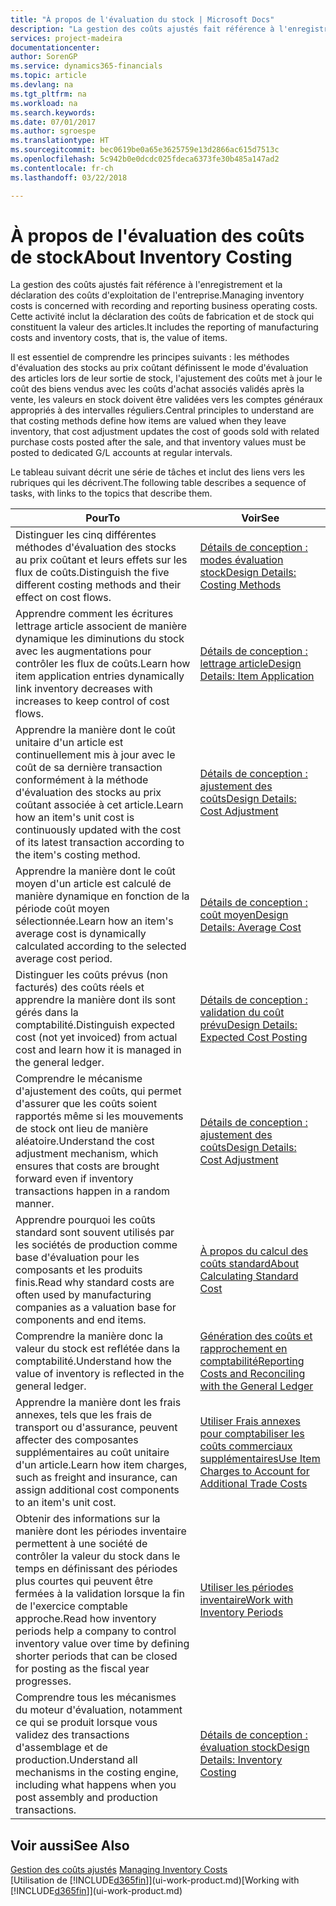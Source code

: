 ```yaml
---
title: "À propos de l'évaluation du stock | Microsoft Docs"
description: "La gestion des coûts ajustés fait référence à l'enregistrement et la déclaration des coûts d'exploitation de l'entreprise. Cette activité inclut la déclaration des coûts de fabrication et de stock qui constituent la valeur des articles."
services: project-madeira
documentationcenter: 
author: SorenGP
ms.service: dynamics365-financials
ms.topic: article
ms.devlang: na
ms.tgt_pltfrm: na
ms.workload: na
ms.search.keywords: 
ms.date: 07/01/2017
ms.author: sgroespe
ms.translationtype: HT
ms.sourcegitcommit: bec0619be0a65e3625759e13d2866ac615d7513c
ms.openlocfilehash: 5c942b0e0dcdc025fdeca6373fe30b485a147ad2
ms.contentlocale: fr-ch
ms.lasthandoff: 03/22/2018

---
```

# <a name="about-inventory-costing"></a><span data-ttu-id="54905-104">À propos de l'évaluation des coûts de stock</span><span class="sxs-lookup"><span data-stu-id="54905-104">About Inventory Costing</span></span>
<span data-ttu-id="54905-105">La gestion des coûts ajustés fait référence à l'enregistrement et la déclaration des coûts d'exploitation de l'entreprise.</span><span class="sxs-lookup"><span data-stu-id="54905-105">Managing inventory costs is concerned with recording and reporting business operating costs.</span></span> <span data-ttu-id="54905-106">Cette activité inclut la déclaration des coûts de fabrication et de stock qui constituent la valeur des articles.</span><span class="sxs-lookup"><span data-stu-id="54905-106">It includes the reporting of manufacturing costs and inventory costs, that is, the value of items.</span></span>  

 <span data-ttu-id="54905-107">Il est essentiel de comprendre les principes suivants : les méthodes d'évaluation des stocks au prix coûtant définissent le mode d'évaluation des articles lors de leur sortie de stock, l'ajustement des coûts met à jour le coût des biens vendus avec les coûts d'achat associés validés après la vente, les valeurs en stock doivent être validées vers les comptes généraux appropriés à des intervalles réguliers.</span><span class="sxs-lookup"><span data-stu-id="54905-107">Central principles to understand are that costing methods define how items are valued when they leave inventory, that cost adjustment updates the cost of goods sold with related purchase costs posted after the sale, and that inventory values must be posted to dedicated G/L accounts at regular intervals.</span></span>  

 <span data-ttu-id="54905-108">Le tableau suivant décrit une série de tâches et inclut des liens vers les rubriques qui les décrivent.</span><span class="sxs-lookup"><span data-stu-id="54905-108">The following table describes a sequence of tasks, with links to the topics that describe them.</span></span>   

|<span data-ttu-id="54905-109">**Pour**</span><span class="sxs-lookup"><span data-stu-id="54905-109">**To**</span></span>|<span data-ttu-id="54905-110">**Voir**</span><span class="sxs-lookup"><span data-stu-id="54905-110">**See**</span></span>|  
|------------|-------------|  
|<span data-ttu-id="54905-111">Distinguer les cinq différentes méthodes d'évaluation des stocks au prix coûtant et leurs effets sur les flux de coûts.</span><span class="sxs-lookup"><span data-stu-id="54905-111">Distinguish the five different costing methods and their effect on cost flows.</span></span>|[<span data-ttu-id="54905-112">Détails de conception : modes évaluation stock</span><span class="sxs-lookup"><span data-stu-id="54905-112">Design Details: Costing Methods</span></span>](design-details-costing-methods.md)|  
|<span data-ttu-id="54905-113">Apprendre comment les écritures lettrage article associent de manière dynamique les diminutions du stock avec les augmentations pour contrôler les flux de coûts.</span><span class="sxs-lookup"><span data-stu-id="54905-113">Learn how item application entries dynamically link inventory decreases with increases to keep control of cost flows.</span></span>|[<span data-ttu-id="54905-114">Détails de conception : lettrage article</span><span class="sxs-lookup"><span data-stu-id="54905-114">Design Details: Item Application</span></span>](design-details-item-application.md)|  
|<span data-ttu-id="54905-115">Apprendre la manière dont le coût unitaire d'un article est continuellement mis à jour avec le coût de sa dernière transaction conformément à la méthode d'évaluation des stocks au prix coûtant associée à cet article.</span><span class="sxs-lookup"><span data-stu-id="54905-115">Learn how an item's unit cost is continuously updated with the cost of its latest transaction according to the item's costing method.</span></span>|[<span data-ttu-id="54905-116">Détails de conception : ajustement des coûts</span><span class="sxs-lookup"><span data-stu-id="54905-116">Design Details: Cost Adjustment</span></span>](design-details-cost-adjustment.md)|  
|<span data-ttu-id="54905-117">Apprendre la manière dont le coût moyen d'un article est calculé de manière dynamique en fonction de la période coût moyen sélectionnée.</span><span class="sxs-lookup"><span data-stu-id="54905-117">Learn how an item's average cost is dynamically calculated according to the selected average cost period.</span></span>|[<span data-ttu-id="54905-118">Détails de conception : coût moyen</span><span class="sxs-lookup"><span data-stu-id="54905-118">Design Details: Average Cost</span></span>](design-details-average-cost.md)|  
|<span data-ttu-id="54905-119">Distinguer les coûts prévus (non facturés) des coûts réels et apprendre la manière dont ils sont gérés dans la comptabilité.</span><span class="sxs-lookup"><span data-stu-id="54905-119">Distinguish expected cost (not yet invoiced) from actual cost and learn how it is managed in the general ledger.</span></span>|[<span data-ttu-id="54905-120">Détails de conception : validation du coût prévu</span><span class="sxs-lookup"><span data-stu-id="54905-120">Design Details: Expected Cost Posting</span></span>](design-details-expected-cost-posting.md)|  
|<span data-ttu-id="54905-121">Comprendre le mécanisme d'ajustement des coûts, qui permet d'assurer que les coûts soient rapportés même si les mouvements de stock ont lieu de manière aléatoire.</span><span class="sxs-lookup"><span data-stu-id="54905-121">Understand the cost adjustment mechanism, which ensures that costs are brought forward even if inventory transactions happen in a random manner.</span></span>|[<span data-ttu-id="54905-122">Détails de conception : ajustement des coûts</span><span class="sxs-lookup"><span data-stu-id="54905-122">Design Details: Cost Adjustment</span></span>](design-details-cost-adjustment.md)|  
|<span data-ttu-id="54905-123">Apprendre pourquoi les coûts standard sont souvent utilisés par les sociétés de production comme base d'évaluation pour les composants et les produits finis.</span><span class="sxs-lookup"><span data-stu-id="54905-123">Read why standard costs are often used by manufacturing companies as a valuation base for components and end items.</span></span>|[<span data-ttu-id="54905-124">À propos du calcul des coûts standard</span><span class="sxs-lookup"><span data-stu-id="54905-124">About Calculating Standard Cost</span></span>](finance-about-calculating-standard-cost.md)|  
|<span data-ttu-id="54905-125">Comprendre la manière donc la valeur du stock est reflétée dans la comptabilité.</span><span class="sxs-lookup"><span data-stu-id="54905-125">Understand how the value of inventory is reflected in the general ledger.</span></span>|[<span data-ttu-id="54905-126">Génération des coûts et rapprochement en comptabilité</span><span class="sxs-lookup"><span data-stu-id="54905-126">Reporting Costs and Reconciling with the General Ledger</span></span>](finance-report-costs-and-reconcile-with-the-general-ledger.md)|  
|<span data-ttu-id="54905-127">Apprendre la manière dont les frais annexes, tels que les frais de transport ou d'assurance, peuvent affecter des composantes supplémentaires au coût unitaire d'un article.</span><span class="sxs-lookup"><span data-stu-id="54905-127">Learn how item charges, such as freight and insurance, can assign additional cost components to an item's unit cost.</span></span>|[<span data-ttu-id="54905-128">Utiliser Frais annexes pour comptabiliser les coûts commerciaux supplémentaires</span><span class="sxs-lookup"><span data-stu-id="54905-128">Use Item Charges to Account for Additional Trade Costs</span></span>](payables-how-assign-item-charges.md)|  
|<span data-ttu-id="54905-129">Obtenir des informations sur la manière dont les périodes inventaire permettent à une société de contrôler la valeur du stock dans le temps en définissant des périodes plus courtes qui peuvent être fermées à la validation lorsque la fin de l'exercice comptable approche.</span><span class="sxs-lookup"><span data-stu-id="54905-129">Read how inventory periods help a company to control inventory value over time by defining shorter periods that can be closed for posting as the fiscal year progresses.</span></span>|[<span data-ttu-id="54905-130">Utiliser les périodes inventaire</span><span class="sxs-lookup"><span data-stu-id="54905-130">Work with Inventory Periods</span></span>](finance-how-to-work-with-inventory-periods.md)|  
|<span data-ttu-id="54905-131">Comprendre tous les mécanismes du moteur d'évaluation, notamment ce qui se produit lorsque vous validez des transactions d'assemblage et de production.</span><span class="sxs-lookup"><span data-stu-id="54905-131">Understand all mechanisms in the costing engine, including what happens when you post assembly and production transactions.</span></span>|[<span data-ttu-id="54905-132">Détails de conception : évaluation stock</span><span class="sxs-lookup"><span data-stu-id="54905-132">Design Details: Inventory Costing</span></span>](design-details-inventory-costing.md)|

## <a name="see-also"></a><span data-ttu-id="54905-133">Voir aussi</span><span class="sxs-lookup"><span data-stu-id="54905-133">See Also</span></span>
<span data-ttu-id="54905-134">[Gestion des coûts ajustés](finance-manage-inventory-costs.md)  </span><span class="sxs-lookup"><span data-stu-id="54905-134">[Managing Inventory Costs](finance-manage-inventory-costs.md)  </span></span>  
<span data-ttu-id="54905-135">[Utilisation de [!INCLUDE[d365fin](includes/d365fin_md.md)]](ui-work-product.md)</span><span class="sxs-lookup"><span data-stu-id="54905-135">[Working with [!INCLUDE[d365fin](includes/d365fin_md.md)]](ui-work-product.md)</span></span>

